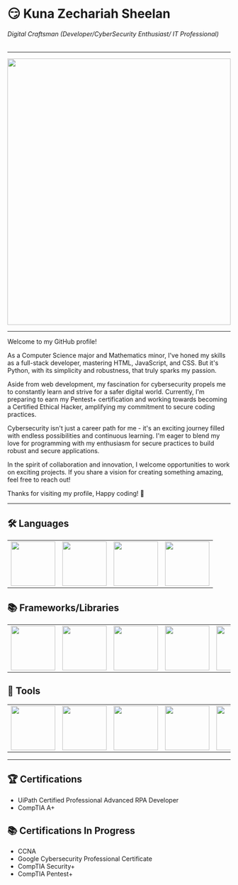 # 😏 Kuna Zechariah Sheelan

###### *Digital Craftsman (Developer/CyberSecurity Enthusiast/ IT Professional)*

<hr/>
<img src="https://camo.githubusercontent.com/c1dcb74cc1c1835b1d716f5051499a2814c683c806b15f04b0eba492863703e9/68747470733a2f2f63646e2e6472696262626c652e636f6d2f75736572732f3733303730332f73637265656e73686f74732f363538313234332f6176656e746f2e676966" height="600px" width=100%/>
<hr/>

Welcome to my GitHub profile! 

As a Computer Science major and Mathematics minor, I've honed my skills as a full-stack developer, mastering HTML, JavaScript, and CSS. But it's Python, with its simplicity and robustness, that truly sparks my passion.

Aside from web development, my fascination for cybersecurity propels me to constantly learn and strive for a safer digital world. Currently, I'm preparing to earn my Pentest+ certification and working towards becoming a Certified Ethical Hacker, amplifying my commitment to secure coding practices.

Cybersecurity isn't just a career path for me - it's an exciting journey filled with endless possibilities and continuous learning. I'm eager to blend my love for programming with my enthusiasm for secure practices to build robust and secure applications.

In the spirit of collaboration and innovation, I welcome opportunities to work on exciting projects. If you share a vision for creating something amazing, feel free to reach out! 

Thanks for visiting my profile, Happy coding! 🚀

<hr/>

## 🛠️ Languages
<table border="0">
  <tr>
    <td align="center"><img src="https://logodownload.org/wp-content/uploads/2019/10/python-logo-768x854.png" width="100"></td>
    <td align="center"><img src="https://cdn.jsdelivr.net/gh/devicons/devicon/icons/html5/html5-plain-wordmark.svg" width="100"></td>
    <td align="center"><img src="https://cdn.jsdelivr.net/gh/devicons/devicon/icons/css3/css3-original.svg" width="100"></td>
    <td align="center"><img src="https://cdn.jsdelivr.net/gh/devicons/devicon/icons/javascript/javascript-original.svg" width="100"></td>
  </tr>
</table>

## 📚 Frameworks/Libraries
<table border="0">
 <tr>
    <td align="center"><img src="https://www.sportsengineers.com/wp-content/uploads/2015/05/react-logo-570x570.png" width="100"></td>
    <td align="center"><img src="https://mythinkpond.com/img/logo/tailwindcss-logo.png" width="100"></td>
    <td align="center"><img src="https://cdn.icon-icons.com/icons2/2415/PNG/512/bootstrap_plain_wordmark_logo_icon_146620.png" width="100"></td>
    <td align="center"><img src="https://www.kindpng.com/picc/m/188-1882416_flask-python-logo-hd-png-download.png" width="100"></td>
    <td align="center"><img src="https://sdtimes.com/wp-content/uploads/2018/02/Angular_full_color_logo.svg_-490x490.png" width="100"></td>  
    <td align="center"><img src="https://pluspng.com/img-png/logo-mongodb-png-mongo-db-badge-sticker-600.png" width="100"></td>  
   
 </tr>
</table>

## 🧰 Tools
<table border="0">
 <tr>
    <td align="center"><img src="http://infospokeai.com/images/uipath.png" width="100"></td>
    <td align="center"><img src="https://www.unixmen.com/wp-content/uploads/2015/11/Kali_Linux_Logo.png" width="100"></td>
    <td align="center"><img src="https://res.cloudinary.com/lwgatsby/f_auto/www/uploads/2020/04/nmap-logo-256x256-1.png" width="100"></td>
    <td align="center"><img src="https://tenten.vn/help/wp-content/uploads/2022/01/PostgreSQL9.png" width="100"></td>
    <td align="center"><img src="https://www.mindrops.com/images/nodejs-image.png" width="100"></td>
    <td align="center"><img src="https://clay-atlas.com/wp-content/uploads/2020/01/Linux.png" width="100"></td>
    <td align="center"><img src="https://cdn.freebiesupply.com/logos/large/2x/git-icon-logo-png-transparent.png" width="100"></td>
    <td align="center"><img src="https://img.icons8.com/color/452/kubernetes.png" width="100"></td>
    <td align="center"><img src="https://logos-download.com/wp-content/uploads/2016/09/Docker_logo.png" width="100"></td>
 </tr>
</table>

<hr/>

## 🏆 Certifications
<ul>
  <li>UiPath Certified Professional Advanced RPA Developer</li>
  <li>CompTIA A+</li>
</ul>

## 📚 Certifications In Progress
<ul>
  <li>CCNA</li>
  <li>Google Cybersecurity Professional Certificate</li>
  <li>CompTIA Security+</li>
  <li>CompTIA Pentest+</li>
</ul>



  

 

 


<!--
**KunaZech06/KunaZech06** is a ✨ _special_ ✨ repository because its `README.md` (this file) appears on your GitHub profile.

Here are some ideas to get you started:

- 🔭 I’m currently working on ...
- 🌱 I’m currently learning ...
- 👯 I’m looking to collaborate on ...
- 🤔 I’m looking for help with ...
- 💬 Ask me about ...
- 📫 How to reach me: ...
- 😄 Pronouns: ...
- ⚡ Fun fact: ...
-->


